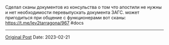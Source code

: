 Сделал сканы документов из консульства о том что апостили не нужны и нет необходимости перевыпускать документа ЗАГС. может пригодиться при общение с функционерами вот сканы: https://t.me/lev2tarragona/967 #docs

---
[Original Post](https://t.me/lev2tarragona/967)
Date: 2023-02-21
